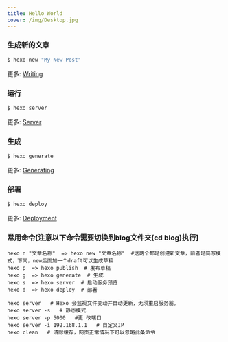 ```yaml
---
title: Hello World
cover: /img/Desktop.jpg
---
```


### 生成新的文章


``` bash
$ hexo new "My New Post"
```

更多: [Writing](https://hexo.io/docs/writing.html)

### 运行

``` bash
$ hexo server
```

更多: [Server](https://hexo.io/docs/server.html)

### 生成

``` bash
$ hexo generate
```

更多: [Generating](https://hexo.io/docs/generating.html)

### 部署

``` bash
$ hexo deploy
```

更多: [Deployment](https://hexo.io/docs/one-command-deployment.html)


### 常用命令[注意以下命令需要切换到blog文件夹(cd blog)执行]
``` text
hexo n "文章名称"  => hexo new "文章名称"  #这两个都是创建新文章，前者是简写模式，下同，new后面加一个draft可以生成草稿
hexo p  => hexo publish  # 发布草稿
hexo g  => hexo generate  # 生成
hexo s  => hexo server  # 启动服务预览
hexo d  => hexo deploy  # 部署
 
hexo server   # Hexo 会监视文件变动并自动更新，无须重启服务器。
hexo server -s   # 静态模式
hexo server -p 5000   #更 改端口
hexo server -i 192.168.1.1   # 自定义IP
hexo clean   # 清除缓存，网页正常情况下可以忽略此条命令
```